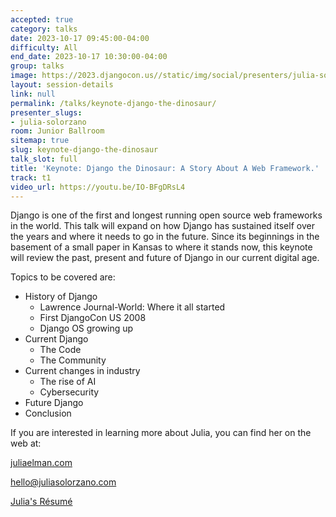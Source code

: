 ```yaml
---
accepted: true
category: talks
date: 2023-10-17 09:45:00-04:00
difficulty: All
end_date: 2023-10-17 10:30:00-04:00
group: talks
image: https://2023.djangocon.us//static/img/social/presenters/julia-solorzano.png
layout: session-details
link: null
permalink: /talks/keynote-django-the-dinosaur/
presenter_slugs:
- julia-solorzano
room: Junior Ballroom
sitemap: true
slug: keynote-django-the-dinosaur
talk_slot: full
title: 'Keynote: Django the Dinosaur: A Story About A Web Framework.'
track: t1
video_url: https://youtu.be/IO-BFgDRsL4
---
```


Django is one of the first and longest running open source web frameworks in the world. This talk will expand on how Django has sustained itself over the years and where it needs to go in the future. Since its beginnings in the basement of a small paper in Kansas to where it stands now, this keynote will review the past, present and future of Django in our current digital age.

Topics to be covered are:

-   History of Django
    -   Lawrence Journal-World: Where it all started
    -   First DjangoCon US 2008
    -   Django OS growing up
-   Current Django
    -   The Code
    -   The Community
-   Current changes in industry
    -   The rise of AI
    -   Cybersecurity
-   Future Django
-   Conclusion

If you are interested in learning more about Julia, you can find her on the web at:

[juliaelman.com](https://juliaelman.com/)

[hello@juliasolorzano.com](mailto:hello@juliasolorzano.com)

[Julia's Résumé](https://docs.google.com/document/d/1H1zzX3LqO5IPQk0h22jSTjSOq8sXRRRpp65OtGSUJqQ/edit)
